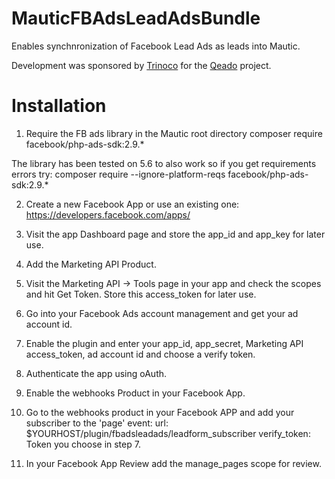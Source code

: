 # MauticFBAdsLeadAdsBundle
Enables synchnronization of Facebook Lead Ads as leads into Mautic.

Development was sponsored by [Trinoco](https://www.trinoco.nl) for the [Qeado](https://www.qeado.com) project.

# Installation
1) Require the FB ads library in the Mautic root directory
composer require facebook/php-ads-sdk:2.9.*

The library has been tested on 5.6 to also work so if you get requirements errors try:
composer require --ignore-platform-reqs facebook/php-ads-sdk:2.9.*

2) Create a new Facebook App or use an existing one:
https://developers.facebook.com/apps/

3) Visit the app Dashboard page and store the app_id and app_key for later use.

4) Add the Marketing API Product.

5) Visit the Marketing API -> Tools page in your app and check the scopes and hit Get Token. Store this access_token for later use.

6) Go into your Facebook Ads account management and get your ad account id.

7) Enable the plugin and enter your app_id, app_secret, Marketing API access_token, ad account id and choose a verify token.

8) Authenticate the app using oAuth.

9) Enable the webhooks Product in your Facebook App.

10) Go to the webhooks product in your Facebook APP and add your subscriber to the 'page' event:
url: $YOURHOST/plugin/fbadsleadads/leadform_subscriber
verify_token: Token you choose in step 7.

11) In your Facebook App Review add the manage_pages scope for review.
